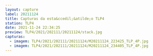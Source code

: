 ```yaml
---
layout: capture
label: 20211124
title: Capturas da esta&ccedil;&atilde;o TLP4
station: TLP4
date: 2021-11-24 22:34:25
preview: TLP4/2021/202111/20211124/stack.jpg
capturas:
  - imagem: TLP4/2021/202111/20211124/M20211124_223425_TLP_4P.jpg
  - imagem: TLP4/2021/202111/20211124/M20211124_234405_TLP_4P.jpg
---
```

